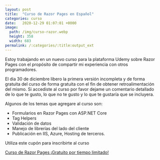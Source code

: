```yaml
---
layout: post
title:  "Curso de Razor Pages en Español"
categories: curso
date:   2020-12-29 01:07:01 +0000
image:
  path: /img/curso-razor.webp
  height: 358
  width: 683
permalink: /:categories/:title:output_ext
---
```


Estoy trabajando en un nuevo curso para la plataforma Udemy sobre Razor Pages con el propósito de compartir mi experiencia con otros programadores.

El dia 30 de diciembre libero la primera versión incompleta y de forma gratuita del curso de forma gratuita con el fin de obtener retroalimentación del mismo. Si accediste al curso por favor dejame un comentario detallado de lo que te gusto, lo que no te gusto y lo que te gustaría que se incluyera.

Algunos de los temas que agregare al curso son:

* Formularios en Razor Pages con ASP.NET Core
* Tag Helpers
* Validación de datos
* Manejo de librerías del lado del cliente
* Publicación en IIS, Azure, Hosting de terceros.

Utiliza este cupón para inscribirte al curso

[Curso de Razor Pages ¡Gratuito por tiempo limitado!](https://www.udemy.com/course/tutorial-de-aspnet-core-razor-pages-desde-cero-en-espanol/?couponCode=BENJAMIN)
